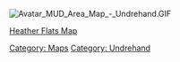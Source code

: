 ![](Avatar_MUD_Area_Map_-_Undrehand.GIF "Avatar_MUD_Area_Map_-_Undrehand.GIF")

[Heather Flats Map](Heather_Flats_Map "wikilink")  

[Category: Maps](Category:_Maps "wikilink") [Category:
Undrehand](Category:_Undrehand "wikilink")
